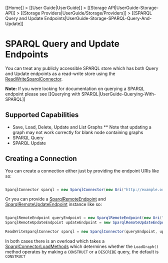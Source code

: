 [[Home]] > [[User Guide|UserGuide]] > [[Storage API|UserGuide-Storage-API]] > [[Storage Providers|UserGuide/Storage/Providers]] > [[SPARQL Query and Update Endpoints|UserGuide-Storage-SPARQL-Query-And-Update]]

# SPARQL Query and Update Endpoints 

You can treat any publicly accessible SPARQL store which has both Query and Update endpoints as a read-write store using the [ReadWriteSparqlConnector](https://dotnetrdf.github.io/api/html/T_VDS_RDF_Storage_ReadWriteSparqlConnector.htm).

**Note:** If you were looking for documentation on querying a SPARQL endpoint please see [[Querying with SPARQL|UserGuide-Querying-With-SPARQL]]

## Supported Capabilities 

* Save, Load, Delete, Update and List Graphs
** Note that updating a graph may not work correctly for blank node containing graphs
* SPARQL Query
* SPARQL Update

## Creating a Connection 

You can create a connection either just by providing the endpoint URIs like so:

```csharp

SparqlConnector sparql = new SparqlConnector(new Uri("http://example.org/query"), new Uri("http://example.org/update"));
```

Or you can provide a [SparqlRemoteEndpoint](https://dotnetrdf.github.io/api/html/T_VDS_RDF_SparqlRemoteEndpoint.htm) and [SparqlRemoteUpdateEndpoint](https://dotnetrdf.github.io/api/html/T_VDS_RDF_SparqlRemoteUpdateEndpoint.htm) instance like so:

```csharp

SparqlRemoteEndpoint queryEndpoint = new SparqlRemoteEndpoint(new Uri("http://example.org/query"), "http://default-graph-uri");
SparqlRemoteUpdateEndpoint updateEndpoint = new SparqlRemoteUpdateEndpoint(new Uri("http://example.org/update"));

ReadWriteSparqlConnector sparql = new SparqlConnector(queryEndpoint, updateEndpoint);
```

In both cases there is an overload which takes a [SparqlConnectorLoadMethods](https://dotnetrdf.github.io/api/html/T_VDS_RDF_Storage_SparqlConnectorLoadMethod.htm) which determines whether the `LoadGraph()` method operates by making a `CONSTRUCT` or a `DESCRIBE` query, the default is `CONSTRUCT`